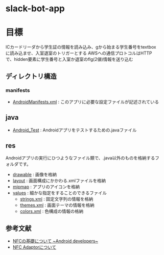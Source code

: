 ﻿# slack-bot-app

 # 目標
 ICカードリーダから学生証の情報を読み込み、gから始まる学生番号をtextboxに読み込ませ、入室退室のトリガーとする
 AWSへの通信プロトコルはHTTPで、hidden要素に学生番号と入室か退室のflg(2値)情報を送り込む

## ディレクトリ構造
### manifests
- [AndroidManifests.xml](https://github.com/ShotaArima/slack-bot-app/blob/main/app/src/main/AndroidManifest.xml) : このアプリに必要な設定ファイルが記述されている
## java
- [Android_Test](https://github.com/ShotaArima/slack-bot-app/tree/main/app/src/androidTest) : Androidアプリをテストするための.javaファイル
## res
Androidアプリの実行にひつようなファイル類で、.java以外のものを格納するフォルダです。
- [drawable](https://github.com/ShotaArima/slack-bot-app/tree/main/app/src/main/res/drawable) : 画像を格納
- [layout](https://github.com/ShotaArima/slack-bot-app/tree/main/app/src/main/res/layout) : 画面構成にかかわる.xmlファイルを格納
- [mipmap](https://github.com/ShotaArima/slack-bot-app/tree/main/app/src/main/res) : アプリのアイコンを格納
- [values](https://github.com/ShotaArima/slack-bot-app/tree/main/app/src/main/res/values) : 細かな指定をすることのできるファイル
  - [strings.xml](https://github.com/ShotaArima/slack-bot-app/blob/main/app/src/main/res/values/strings.xml) : 固定文字列の情報を格納
  - [themes.xml](https://github.com/ShotaArima/slack-bot-app/blob/main/app/src/main/res/values/themes.xml) : 画面テーマの情報を格納
  - [colors.xml](https://github.com/ShotaArima/slack-bot-app/blob/main/app/src/main/res/values/colors.xml) : 色構成の情報の格納

## 参考文献
- [NFCの基礎について ~Android developers~](https://developer.android.com/develop/connectivity/nfc/nfc?hl=ja)
- [NFC Adaptorについて](https://developer.android.com/reference/android/nfc/NfcAdapter#ACTION_TECH_DISCOVERED)

